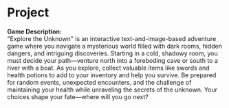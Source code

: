 # Project
**Game Description:**  
"Explore the Unknown" is an interactive text-and-image-based adventure game where you navigate a mysterious world filled with dark rooms, hidden dangers, and intriguing discoveries. Starting in a cold, shadowy room, you must decide your path—venture north into a foreboding cave or south to a river with a boat. As you explore, collect valuable items like swords and health potions to add to your inventory and help you survive. Be prepared for random events, unexpected encounters, and the challenge of maintaining your health while unraveling the secrets of the unknown. Your choices shape your fate—where will you go next?
